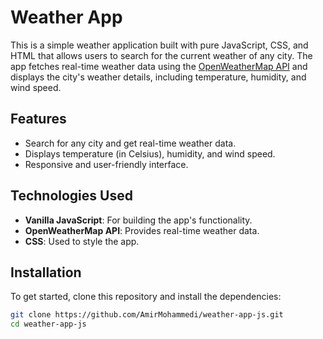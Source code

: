 # Weather App 

This is a simple weather application built with pure JavaScript, CSS, and HTML that allows users to search for the current weather of any city. The app fetches real-time weather data using the [OpenWeatherMap API](https://openweathermap.org/api) and displays the city's weather details, including temperature, humidity, and wind speed.

## Features

- Search for any city and get real-time weather data.
- Displays temperature (in Celsius), humidity, and wind speed.
- Responsive and user-friendly interface.

## Technologies Used

- **Vanilla JavaScript**: For building the app's functionality.
- **OpenWeatherMap API**: Provides real-time weather data.
- **CSS**: Used to style the app.

## Installation

To get started, clone this repository and install the dependencies:

```bash
git clone https://github.com/AmirMohammedi/weather-app-js.git
cd weather-app-js
